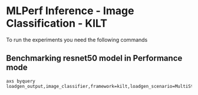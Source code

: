 # MLPerf Inference - Image Classification - KILT

To run the experiments you need the following commands

## Benchmarking resnet50 model in Performance mode
```
axs byquery loadgen_output,image_classifier,framework=kilt,loadgen_scenario=MultiStream,loadgen_mode=PerformanceOnly,model_name=resnet50,loadgen_dataset_size=20,loadgen_buffer_size=1024,loadgen_multistreamness=None,loadgen_target_latency=20
```

